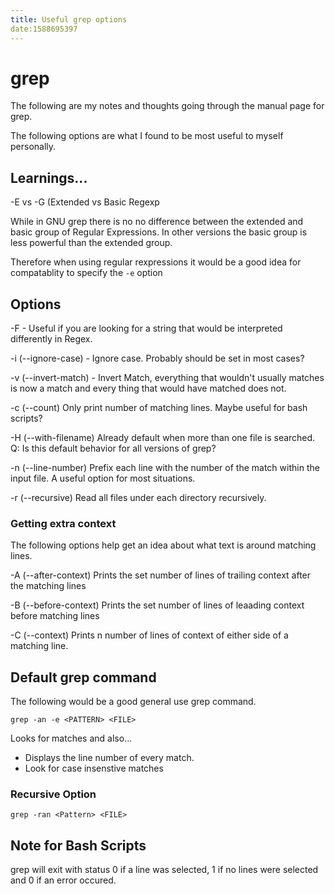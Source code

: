 ```yaml
---
title: Useful grep options
date:1588695397
---
```

# grep

The following are my notes and thoughts going through the manual page for grep. 

The following options are what I found to be most useful to myself personally. 
## Learnings...

-E vs -G (Extended vs Basic Regexp

While in GNU grep there is no no difference between the extended and basic group of Regular Expressions. In other versions the basic group is less powerful than the extended group. 

Therefore when using regular rexpressions it would be a good idea for compatablity to specify the `-e` option

## Options

-F - Useful if you are looking for a string that would be interpreted differently in Regex.

-i (--ignore-case) - Ignore case. Probably should be set in most cases?

-v (--invert-match) - Invert Match, everything that wouldn't usually matches is now a match and every thing that would have matched does not.

-c (--count) Only print number of matching lines. Maybe useful for bash scripts?

-H (--with-filename) Already default when more than one file is searched. Q: Is this default behavior for all versions of grep?

-n (--line-number) Prefix each line with the number of the match within the input file. A useful option for most situations.

-r (--recursive) Read all files under each directory recursively.



### Getting extra context

The following options help get an idea about what text is around matching lines.

-A (--after-context) Prints the set number of lines of trailing context after the matching lines

-B (--before-context) Prints the set number of lines of leaading context before matching lines

-C (--context) Prints n number of lines of context of either side of a matching line.

## Default grep command

The following would be a good general use grep command.

```
grep -an -e <PATTERN> <FILE>
```

Looks for matches and also...

- Displays the line number of every match.
- Look for case insenstive matches


### Recursive Option

```
grep -ran <Pattern> <FILE>
```

## Note for Bash Scripts

grep will exit with status 0 if a line was selected, 1 if no lines were selected and 0 if an error occured.
